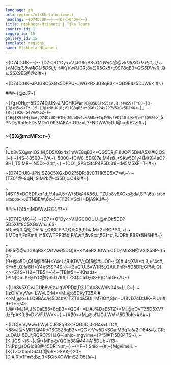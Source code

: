 ```yaml
---
language: zh
url: regions/mtskheta-mtianeti
heading: ~{D74D:UK~~}-~{D7<>0"Dy<>~}
title: Mtskheta-Mtianeti | Tika Tours
country_id: 1
imggrp_id: 15
gallery_id: 15
template: regions
name: Mtskheta-Mtianeti
---
```

<div class="row content-row"><!-- 1497 (1)-->

</div>

<div class="row content-row"><!-- 1498 (2)-->
<div class="col-xs-12 col-sm-6 col-md-6"><!-- 1997 -->

~{D74D:UK~~}-~{D7<>0"Dy<>V]JG8qB3<*QGWnC@@v5D5XGxV.R;#,~} ~{>MOqR;8vMjC@5DSI;f;-!#K|VwR*JGR;8vE)R5Gx5+;9SP8qB3<*QG5DVwR*;,Q)J$5X9E5@@o!#~}

</div>

<div class="col-xs-12 col-sm-6 col-md-6"><!-- 1998 -->

~{D74D:UK~JPJG8C5XGx5DPPU~JW6<R2JG8qB3<*QG9E4z5DJW6<!#~}

</div>

</div>

<div class="row content-row"><!-- 1499 (3)-->
<div class="col-xs-12"><!-- 1999 -->



</div>

</div>

<div class="row content-row"><!-- 1500 (4)-->
<div class="col-xs-12 col-sm-6 col-md-6"><!-- 2000 -->

###~{@zJ7~}


~{7g>0Hg;-5DD74D:UK~JPJGHK@`Wn9E@O5D6(>S5cV.R;!#4S9+T*G0~}3~{J@<M5=9+T*~}5~{J@<M#,K|R;V1JG8qB3<*QG6+2?4s2?7V5XGx5DJW6<~}, ~{RT:s9z6<G(VAAK5Z~}~{1H@{K9!#H;6x#,D74D:UK~HTH;JGUb8v9z<R5D>+IqJW6<!#D74D:UK~V\N'5DVZ6`>_SPND;/RbRe5D<MDn1.993IAKA*:O9z=L?FNDWiV/5DJ@=gRE2z!#~}


### ~{5X@m:MFx:r~}


~{Ub8v5X@mIO2;M,5D5XGx4z1mWE8qB3<*QG5DR;F,8JC@5DMA5X!#K|QSIl~} ~{4S~}3500~{VA~}-5000~{CW8_5DQ)7e:M4s8_<SKw5D1y4(M(9}4sO?9H1_T5:MR~1N5D:~24#,~} ~{DO1_SPStSt4P4P5D:S9H:M5M5XF=T-!#~}


~{D74D:UK~JPN;SZ8C5XGxDO2?5DR;8vCTHK5D5X7=#,~} ~{TZ0"@-8qN,:S:M?b@-:S5D;c:O4&!#~}

~{4S115=DO5DFx:r1d;/:\4s#,5+W\5D@4K56,LlTZUb8v5XGx:\@d#,SP:\6`Q)!#5M5X5DOD<>O`6TNBE/#,6x~}~{112?I=GxH+DjA9K,!#~}

</div>

<div class="col-xs-12 col-sm-6 col-md-6"><!-- 2001 -->

###~{?45=:MD\WvJ2C4#?~}


~{D74D:UK~~}-~{D7<>0"Dy<>V]JGC0OUU_@mOk5DD?5D5X!#8C5XGxWnJ\;6S-5D;n6/0|@(;,OhI!#,;,Q)BCPP#,Q)5X9[9b#,M=2=BCPP#,~} ~{IMDq#,FoBm#,I=5XWTPP35#,F/Aw#,5vSc#,5GI=#,EJQR#,B6S*5H5H!#~}

~{9E5@@oJG8qB3<*QGVwR*5DQ)6H<Y4eR2JGWn:C5D;'MbSN@V3!S5SP~}50~{9+@o5D;,Q)5@!#6H<Y4eLa9)KDVV;,Q)5@#:UO0-;,Q)#,4s;XW*#,3,>^4s#,KY=5;,Q)!#6H<Y4eS5SP4S~}~{3uQ'U_5=W(R5;,Q)U_PhR*5D5DR;GP!#;,Q)<>=Z4S~}12~{TB5=~}4~{TB!#5=~}Khada~{P!N]OmJ\R;6YC@N65D79#,TZSQ:C5D;6S-P]O"5DFx7U~}.

 ~{Ub8v5XGxJGUb8v9z<R5D>+IqVPPD#,R2JGA=8vWnN04s=LLC~}-~{IzC|V.VyVw=LWyLC:M<>M_@o5DKyTZ5X!#<>M_@o=LLC9BAcAc5D4#A"TZT64&5DI=M7IO#,8)n+U{8vD74D:UK~P!Ur!#9+T*~}4~{J@<MJ1#,J%DaE55=8qB3<*QG4+=L!#J%DaE5TZ<>M_@oOVTZ5D5XV7JzFpAKR;8vD>VFJ.WV<\~} ~{#(!0<>M_@o!1JGJ.WV<\5DRbK<#)!#~}

~{IzC|V.VyVw=LWyLCJG8qB3<*QG5D;J<R4s=LLC#,<88vJ@<MRT@4R;V1SCSZ8qB3<*QG>}Vw5D<SCa:MBqTa!#2;T64&#,JGR;LuOAU-5DJ/;RQRO?9HJG~}shio- mgvime~{P^5@T:5D84TS~}, ~{K|JGSI~}6~{J@<MPp@{QGIq88@444A"5DUb~}13~{N;Pp@{QGIq88@45DR;N;#,~} ~{=P~} Shio ~{#,~}Mgvimeli. ~{K{TZ:Z055D64Q(@oR~>SAK~}20~{Dj#,R;V1Fm5;Bz;3<$Gi5XOWImSZIO5[!#~}

</div>

</div>

